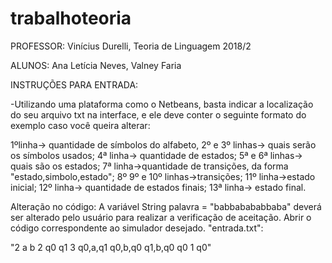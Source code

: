 # trabalhoteoria
PROFESSOR: Vinícius Durelli, Teoria de Linguagem 2018/2

ALUNOS: Ana Letícia Neves, Valney Faria

INSTRUÇÕES PARA ENTRADA:

-Utilizando uma plataforma como o Netbeans, basta indicar a localização do seu arquivo txt na interface, e ele deve conter o seguinte formato do exemplo caso você queira alterar:

1ºlinha-> quantidade de símbolos do alfabeto, 
2º e 3º linhas-> quais serão os símbolos usados;
4ª linha-> quantidade de estados; 
5ª e 6ª linhas-> quais são os estados;
7ª linha->quantidade de transições, da forma "estado,simbolo,estado"; 
8º 9º e 10º linhas->transições; 
11º linha->estado inicial; 
12º linha-> quantidade de estados finais; 
13ª linha-> estado final.

Alteração no código: A variável String palavra = "babbabababbaba" deverá ser alterado pelo usuário para realizar a verificação de aceitação. Abrir o código correspondente ao simulador desejado. "entrada.txt":

"2
a
b
2
q0
q1
3
q0,a,q1
q0,b,q0
q1,b,q0
q0
1
q0"
